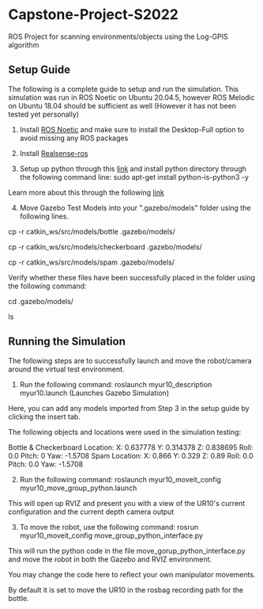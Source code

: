 # Capstone-Project-S2022
ROS Project for scanning environments/objects using the Log-GPIS algorithm

## Setup Guide
The following is a complete guide to setup and run the simulation. This simulation was run in ROS Noetic on Ubuntu 20.04.5, however ROS Melodic on Ubuntu 18.04 should be sufficient as well (However it has not been tested yet personally)

1. Install [ROS Noetic](http://wiki.ros.org/noetic/Installation/Ubuntu) and make sure to install the Desktop-Full option to avoid missing any ROS packages 
2. Install [Realsense-ros](https://github.com/IntelRealSense/realsense-ros/tree/ros1-legacy) 

3. Setup up python through this [link](https://www.digitalocean.com/community/tutorials/how-to-install-python-3-and-set-up-a-programming-environment-on-an-ubuntu-20-04-server) and install python directory through the following command line: sudo apt-get install python-is-python3 -y

Learn more about this through the following [link](https://linuxpip.org/python-is-python3/)

4. Move Gazebo Test Models into your ".gazebo/models" folder using the following lines.

cp -r catkin_ws/src/models/bottle .gazebo/models/

cp -r catkin_ws/src/models/checkerboard .gazebo/models/

cp -r catkin_ws/src/models/spam .gazebo/models/

Verify whether these files have been successfully placed in the folder using the following command:

cd .gazebo/models/

ls

## Running the Simulation
The following steps are to successfully launch and move the robot/camera around the virtual test environment.

1. Run the following command: roslaunch myur10_description myur10.launch (Launches Gazebo Simulation)

Here, you can add any models imported from Step 3 in the setup guide by clicking the insert tab. 

The following objects and locations were used in the simulation testing:

Bottle & Checkerboard Location: X: 0.637778 Y: 0.314378 Z: 0.838695 	Roll: 0.0 Pitch: 0 Yaw: -1.5708
Spam Location: X: 0.866 Y: 0.329 Z: 0.89 	Roll: 0.0 Pitch: 0.0 Yaw: -1.5708

2. Run the following command: roslaunch myur10_moveit_config myur10_move_group_python.launch

This will open up RVIZ and present you with a view of the UR10's current configuration and the current depth camera output

3. To move the robot, use the following command: rosrun myur10_moveit_config move_group_python_interface.py

This will run the python code in the file move_gorup_python_interface.py and move the robot in both the Gazebo and RVIZ environment.

You may change the code here to reflect your own manipulator movements. 

By default it is set to move the UR10 in the rosbag recording path for the bottle.


